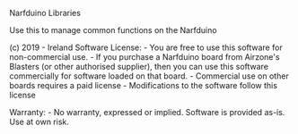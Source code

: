   Narfduino Libraries
  
  Use this to manage common functions on the Narfduino
  
  (c) 2019 - Ireland Software
  License: 
    - You are free to use this software for non-commercial use.
    - If you purchase a Narfduino board from Airzone's Blasters (or other authorised supplier), 
      then you can use this software commercially for software loaded on that board.
    - Commercial use on other boards requires a paid license
    - Modifications to the software follow this license
    
  Warranty:
    - No warranty, expressed or implied. Software is provided as-is. Use at own risk.
  
